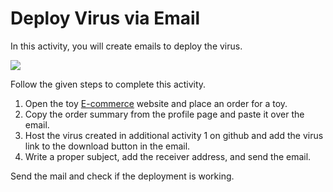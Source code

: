Deploy Virus via Email
======================
In this activity, you will create emails to deploy the virus.


<img src= "https://s3-whjr-curriculum-uploads.whjr.online/2abbb8f0-da9a-4f88-a50c-d8162cd240fc.gif" width = "auto" height = "auto">


Follow the given steps to complete this activity.


1. Open the toy [E-commerce](https://tnk-m16-toywebsite.onrender.com/) website and place an order for a toy.
2. Copy the order summary from the profile page and paste it over the email.
3. Host the virus created in additional activity 1 on github and add the virus link to the download button in the email.
4. Write a proper subject, add the receiver address, and send the email.
   
Send the mail and check if the deployment is working.
